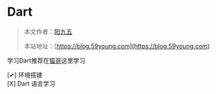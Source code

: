 # Dart

> 本文作者：[阳九五](https://github.com/CN-YoungYang)
>
> 本站地址：[https://blog.59young.com](https://blog.59young.com)


学习Dart推荐在[猫哥](https://ducafecat.com/course)这里学习


[✔] 环境搭建  
[X] Dart 语言学习